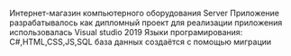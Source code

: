 Интернет-магазин компьютерного оборудования Server
Приложение разрабатывалось как дипломный проект
для реализации приложения использовалась Visual studio 2019
Языки програмирования: C#,HTML,CSS,JS,SQL
база данных создаётся с помощью миграции
